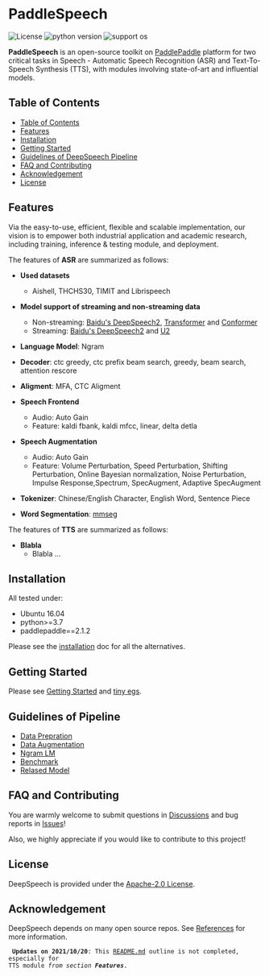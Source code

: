 # PaddleSpeech

![License](https://img.shields.io/badge/license-Apache%202-red.svg)
![python version](https://img.shields.io/badge/python-3.7+-orange.svg)
![support os](https://img.shields.io/badge/os-linux-yellow.svg)

<!---
Here place an icon/image as the logo at the beginning like PaddleOCR/PaddleNLP.
Is there any idea to add Parakeet logo(https://github.com/PaddlePaddle/Parakeet/blob/develop/docs/images/logo.png) into this .md document? 
-->

<!---
README.me should include:
why they should use your module, 
how they can install it, 
how they can use it
-->

**PaddleSpeech** is an open-source toolkit on [PaddlePaddle](https://github.com/PaddlePaddle/Paddle) platform for two critical tasks in Speech - Automatic Speech Recognition (ASR) and Text-To-Speech Synthesis (TTS), with modules involving state-of-art and influential models.

## Table of Contents
- [Table of Contents](#table-of-contents)
- [Features](#features)
- [Installation](#installation)
- [Getting Started](#getting-started)
- [Guidelines of DeepSpeech Pipeline](#guidelines-of-deepspeech-pipeline)
- [FAQ and Contributing](#faq-and-contributing)
- [Acknowledgement](#acknowledgement)
- [License](#license) 

## Features

Via the easy-to-use, efficient, flexible and scalable implementation, our vision is to empower both industrial application and academic research, including training, inference & testing module, and deployment.

<!---
1.The following features are summarized from docs/source/asr/feature_list.md, please add the features of Parakeet @yt605155624 :-) 
2.Better add hyperlinks for code path/dir
-->

The features of **ASR** are summarized as follows:
- **Used datasets**
  - Aishell, THCHS30, TIMIT and Librispeech
- **Model support of streaming and non-streaming data**
  - Non-streaming: [Baidu's DeepSpeech2](http://proceedings.mlr.press/v48/amodei16.pdf), [Transformer](https://arxiv.org/abs/1706.03762) and [Conformer](https://arxiv.org/abs/2005.08100)
  - Streaming:  [Baidu's DeepSpeech2](http://proceedings.mlr.press/v48/amodei16.pdf) and [U2](https://arxiv.org/pdf/2012.05481.pdf)
- **Language Model**: Ngram
- **Decoder**: ctc greedy, ctc prefix beam search, greedy, beam search, attention rescore
- **Aligment**: MFA, CTC Aligment
- **Speech Frontend**
  - Audio: Auto Gain
  - Feature: kaldi fbank, kaldi mfcc, linear, delta detla
- **Speech Augmentation**
  - Audio: Auto Gain
  - Feature: Volume Perturbation, Speed Perturbation, Shifting Perturbation, Online Bayesian normalization, Noise Perturbation, Impulse Response,Spectrum, SpecAugment, Adaptive SpecAugment
- **Tokenizer**: Chinese/English Character, English Word, Sentence Piece

- **Word Segmentation**: [mmseg](http://technology.chtsai.org/mmseg/)

The features of **TTS** are summarized as follows:

- **Blabla**
  - Blabla ...

## Installation

All tested under:  
* Ubuntu 16.04
* python>=3.7
* paddlepaddle==2.1.2

Please see the [installation](docs/source/asr/install.md) doc for all the alternatives.

## Getting Started

Please see [Getting Started](docs/source/asr/getting_started.md) and [tiny egs](examples/tiny/s0/README.md).


## Guidelines of Pipeline  

* [Data Prepration](docs/source/asr/data_preparation.md)  
* [Data Augmentation](docs/source/asr/augmentation.md)  
* [Ngram LM](docs/source/asr/ngram_lm.md)  
* [Benchmark](docs/source/asr/benchmark.md)  
* [Relased Model](docs/source/asr/released_model.md)  


## FAQ and Contributing

You are warmly welcome to submit questions in [Discussions](https://github.com/PaddlePaddle/DeepSpeech/discussions) and bug reports in [Issues](https://github.com/PaddlePaddle/DeepSpeech/issues)!

Also, we highly appreciate if you would like to contribute to this project!

## License

DeepSpeech is provided under the [Apache-2.0 License](./LICENSE).

## Acknowledgement

DeepSpeech depends on many open source repos. See [References](docs/source/asr/reference.md) for more information.

<code> **Updates on 2021/10/20**: This [README.md](README.md) outline is not completed, especially for TTS module *from section **Features***. </code>
